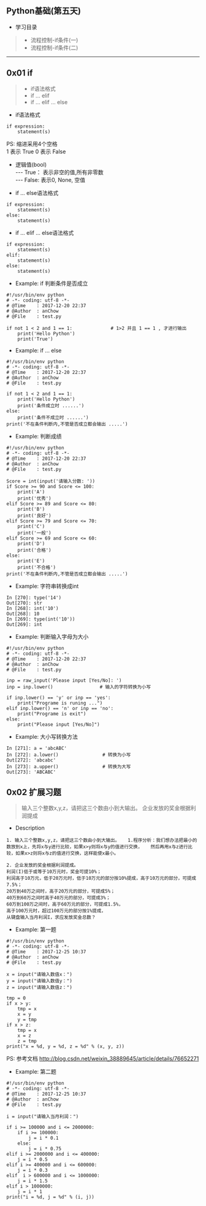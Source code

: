 ## Python基础(第五天)

*  学习目录  
> * 流程控制-if条件(一)  
> * 流程控制-if条件(二)  

---
## 0x01 if
> * if语法格式
> * if ... elif
> * if ... elif ... else

* if语法格式
```
if expression:
    statement(s)
```
PS:
   缩进采用4个空格  
   1   表示 True
   0   表示 False

* 逻辑值(bool)  
   --- True： 表示非空的值,所有非零数  
   --- False: 表示0, None, 空值   

* if ... else语法格式
```
if expression:
    statement(s)
else:
    statement(s)
```
* if ... elif ... else语法格式
```
if expression:
    statement(s)
elif:
    statement(s)
else:
    statement(s)
```
* Example: if 判断条件是否成立
```
#!/usr/bin/env python
# -*- coding: utf-8 -*-
# @Time    : 2017-12-20 22:37
# @Author  : anChow
# @File    : test.py

if not 1 < 2 and 1 == 1:              # 1>2 并且 1 == 1 , 才进行输出
    print('Hello Python')
    print('True')
```
* Example: if ... else
```
#!/usr/bin/env python
# -*- coding: utf-8 -*-
# @Time    : 2017-12-20 22:37
# @Author  : anChow
# @File    : test.py

if not 1 < 2 and 1 == 1:
    print('Hello Python')
    print('条件成立时 ......')
else:
    print('条件不成立时 ......')
print('不在条件判断内,不管是否成立都会输出 .....')    
```    
* Example: 判断成绩
```
#!/usr/bin/env python
# -*- coding: utf-8 -*-
# @Time    : 2017-12-20 22:37
# @Author  : anChow
# @File    : test.py

Score = int(input('请输入分数: '))
if Score >= 90 and Score <= 100:
    print('A')
    print('优秀')
elif Score >= 89 and Score <= 80:
    print('B')
    print('良好')
elif Score >= 79 and Score <= 70:
    print('C')
    print('一般')
elif Score >= 69 and Score <= 60:
    print('D')
    print('合格')
else:
    print('E')
    print('不合格')
print('不在条件判断内,不管是否成立都会输出 .....')
```
* Example: 字符串转换成int
```
In [270]: type('14')
Out[270]: str
In [268]: int('10')
Out[268]: 10
In [269]: type(int('10'))
Out[269]: int
```
* Example: 判断输入字母为大小
```
#!/usr/bin/env python
# -*- coding: utf-8 -*-
# @Time    : 2017-12-20 22:37
# @Author  : anChow
# @File    : test.py

inp = raw_input('Please input [Yes/No]: ')
inp = inp.lower()                 # 输入的字符转换为小写

if inp.lower() == 'y' or inp == 'yes':
    print("Programe is runing ...")
elif inp.lower() == 'n' or inp == 'no':
    print("Programe is exit")
else:
    print("Please input [Yes/No]")
```
* Example: 大小写转换方法
```
In [271]: a = 'abcABC'
In [272]: a.lower()                # 转换为小写
Out[272]: 'abcabc'
In [273]: a.upper()                # 转换为大写
Out[273]: 'ABCABC'
```

## 0x02 扩展习题
> 输入三个整数x,y,z，请把这三个数由小到大输出。
> 企业发放的奖金根据利润提成

* Description
```
1. 输入三个整数x,y,z，请把这三个数由小到大输出。   1.程序分析：我们想办法把最小的数放到x上，先将x与y进行比较，如果x>y则将x与y的值进行交换，   然后再用x与z进行比较，如果x>z则将x与z的值进行交换，这样能使x最小。

2. 企业发放的奖金根据利润提成。
利润(I)低于或等于10万元时，奖金可提10%；
利润高于10万元，低于20万元时，低于10万元的部分按10%提成，高于10万元的部分，可提成7.5%；
20万到40万之间时，高于20万元的部分，可提成5%；
40万到60万之间时高于40万元的部分，可提成3%；
60万到100万之间时，高于60万元的部分，可提成1.5%，
高于100万元时，超过100万元的部分按1%提成，
从键盘输入当月利润I，求应发放奖金总数？
```

* Example: 第一题
```
#!/usr/bin/env python
# -*- coding: utf-8 -*-
# @Time    : 2017-12-25 10:37
# @Author  : anChow
# @File    : test.py

x = input("请输入数值x：")
y = input("请输入数值y：")
z = input("请输入数值z：")

tmp = 0
if x > y:
    tmp = x
    x = y
    y = tmp
if x > z:
    tmp = x
    x = z
    z = tmp
print("x = %d, y = %d, z = %d" % (x, y, z))
```
PS: 参考文档
    http://blog.csdn.net/weixin_38889645/article/details/76652271
* Example: 第二题
```
#!/usr/bin/env python
# -*- coding: utf-8 -*-
# @Time    : 2017-12-25 10:37
# @Author  : anChow
# @File    : test.py

i = input("请输入当月利润：")

if i >= 100000 and i <= 2000000:
    if i >= 100000:
        j = i * 0.1
    else:
        j = i * 0.75
elif i >= 2000000 and i <= 400000:
    j = i * 0.5
elif i >= 400000 and i <= 600000:
    j = i * 0.3
elif  i > 600000 and i <= 1000000:
    j = i * 1.5
elif i > 1000000:
    j = i * 1
print("i = %d, j = %d" % (i, j))
```
